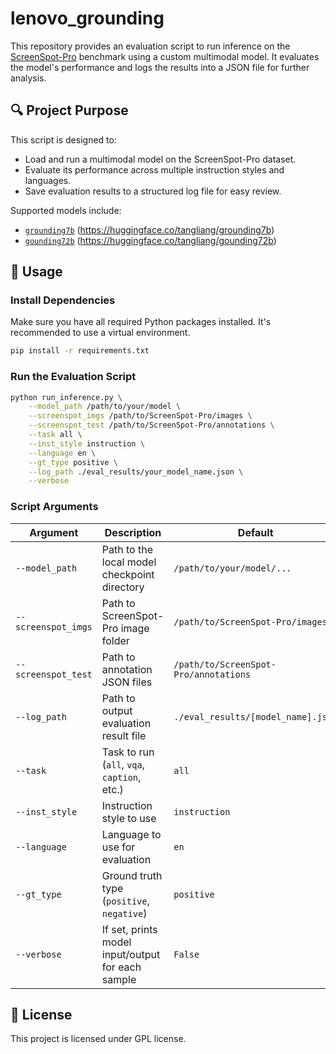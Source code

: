 # lenovo_grounding

This repository provides an evaluation script to run inference on the [ScreenSpot-Pro](https://github.com/zzxslp/ScreenSpot-Pro) benchmark using a custom multimodal model. 
It evaluates the model's performance and logs the results into a JSON file for further analysis.

## 🔍 Project Purpose

This script is designed to:
- Load and run a multimodal model on the ScreenSpot-Pro dataset.
- Evaluate its performance across multiple instruction styles and languages.
- Save evaluation results to a structured log file for easy review.

Supported models include:
- [`grounding7b`](https://huggingface.co/tangliang/grounding7b) (https://huggingface.co/tangliang/grounding7b)
- [`gounding72b`](https://huggingface.co/tangliang/gounding72b) (https://huggingface.co/tangliang/gounding72b)



## 🚀 Usage

### Install Dependencies

Make sure you have all required Python packages installed. It's recommended to use a virtual environment.

```bash
pip install -r requirements.txt
```


### Run the Evaluation Script
```bash
python run_inference.py \
    --model_path /path/to/your/model \
    --screenspot_imgs /path/to/ScreenSpot-Pro/images \
    --screenspot_test /path/to/ScreenSpot-Pro/annotations \
    --task all \
    --inst_style instruction \
    --language en \
    --gt_type positive \
    --log_path ./eval_results/your_model_name.json \
    --verbose
```

### Script Arguments

| Argument         | Description                                                 | Default                                                                 |
|------------------|-------------------------------------------------------------|-------------------------------------------------------------------------|
| `--model_path`   | Path to the local model checkpoint directory                | `/path/to/your/model/...`                   |
| `--screenspot_imgs` | Path to ScreenSpot-Pro image folder                     | `/path/to/ScreenSpot-Pro/images`                 |
| `--screenspot_test` | Path to annotation JSON files                           | `/path/to/ScreenSpot-Pro/annotations`           |
| `--log_path`     | Path to output evaluation result file                       | `./eval_results/[model_name].json`                                    |
| `--task`         | Task to run (`all`, `vqa`, `caption`, etc.)                 | `all`                                                                  |
| `--inst_style`   | Instruction style to use                                    | `instruction`                                                          |
| `--language`     | Language to use for evaluation                              | `en`                                                                   |
| `--gt_type`      | Ground truth type (`positive`, `negative`)                  | `positive`                                                             |
| `--verbose`      | If set, prints model input/output for each sample           | `False`                                                                |

## 📝 License
This project is licensed under GPL license.
